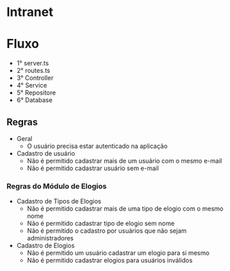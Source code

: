 # Intranet

# Fluxo
- 1° server.ts
- 2° routes.ts
- 3° Controller
- 4° Service
- 5° Repositore 
- 6° Database

## Regras
- Geral
    - O usuário precisa estar autenticado na aplicação
- Cadastro de usuário
    - Não é permitido cadastrar mais de um usuário com o mesmo e-mail
    - Não é permitido cadastrar usuário sem e-mail

### Regras do Módulo de Elogios
- Cadastro de Tipos de Elogios
    - Não é permitido cadastrar mais de uma tipo de elogio com o mesmo nome
    - Não é permitido cadastrar tipo de elogio sem nome
    - Não é permitido o cadastro por usuários que não sejam administradores
- Cadastro de Elogios
    - Não é permitido um usuário cadastrar um elogio para si mesmo
    - Não é permitido cadastrar elogios para usuários inválidos